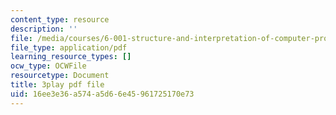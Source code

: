 ```yaml
---
content_type: resource
description: ''
file: /media/courses/6-001-structure-and-interpretation-of-computer-programs-spring-2005/16ee3e36a574a5d66e45961725170e73_dO1aqPBJCPg.pdf
file_type: application/pdf
learning_resource_types: []
ocw_type: OCWFile
resourcetype: Document
title: 3play pdf file
uid: 16ee3e36-a574-a5d6-6e45-961725170e73
---
```

